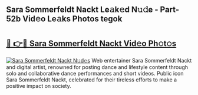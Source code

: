 ## Sara Sommerfeldt Nackt Le𝚊k𝚎d N𝚞𝚍e - Part-52b Vid𝚎o Le𝚊ks Photos tegok

# <h2><a href="http://fb9vxl.evod.top/?m=Sara+Sommerfeldt+Nackt">🔗 👉🔴 Sara Sommerfeldt Nackt Vid𝚎o Ph𝚘t𝚘s</a></h2>

[![Sara Sommerfeldt Nackt N𝚞d𝚎s](https://i.imgur.com/8V9OHl7.gif)](http://fb9vxl.evod.top/?m=Sara+Sommerfeldt+Nackt)
Web entertainer Sara Sommerfeldt Nackt and digital artist, renowned for posting dance and lifestyle content through solo and collaborative dance performances and short videos. Public icon Sara Sommerfeldt Nackt, celebrated for their tireless efforts to make a positive impact on society. 
